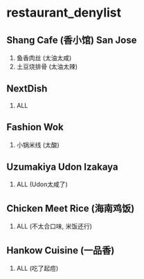 # restaurant_denylist

## Shang Cafe (香小馆) San Jose
1. 鱼香肉丝 (太油太咸)
2. 土豆烧排骨 (太油太辣)
## NextDish
1. ALL
## Fashion Wok
1. 小锅米线 (太酸)
## Uzumakiya Udon Izakaya
1. ALL (Udon太咸了)
## Chicken Meet Rice (海南鸡饭)
1. ALL (不太合口味, 米饭还行)
## Hankow Cuisine (一品香)
1. ALL (吃了起痘)
